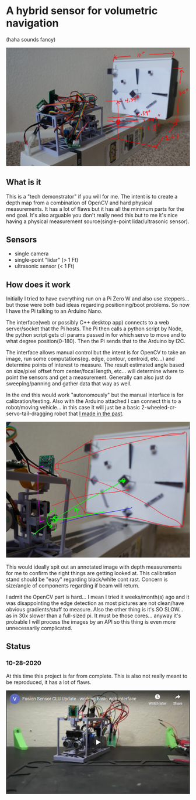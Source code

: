 # A hybrid sensor for volumetric navigation
(haha sounds fancy)

![the previous setup with steppers no Arduino yet](repo-images\old-image.PNG)

## What is it
This is a "tech demonstrator" if you will for me. The intent is to create a depth map from a combination of OpenCV and hard physical measurements. It has a lot of flaws but it has all the minimum parts for the end goal. It's also arguable you don't really need this but to me it's nice having a physical measurement source(single-point lidar/ultrasonic sensor).

## Sensors
* single camera
* single-point "lidar" (> 1 Ft)
* ultrasonic sensor (< 1 Ft)

## How does it work
Initially I tried to have everything run on a Pi Zero W and also use steppers... but those were both bad ideas regarding positioning/boot problems. So now I have the Pi talking to an Arduino Nano.

The interface(web or possibly C++ desktop app) connects to a web server/socket that the Pi hosts. The Pi then calls a python script by Node, the python script gets cli params passed in for which servo to move and to what degree position(0-180). Then the Pi sends that to the Arduino by I2C.

The interface allows manual control but the intent is for OpenCV to take an image, run some computations(eg. edge, contour, centroid, etc...) and determine points of interest to measure. The result estimated angle based on size/pixel offset from center/focal length, etc... will determine where to point the sensors and get a measurement. Generally can also just do sweeping/panning and gather data that way as well.

In the end this would work "autonomously" but the manual interface is for calibration/testing. Also with the Arduino attached I can connect this to a robot/moving vehicle... in this case it will just be a basic 2-wheeled-cr-servo-tail-dragging robot that [I made in the past](https://github.com/jdc-cunningham/noob-robotics/tree/master/taildragger-ultrasound-mapping#other-materials).

![calibration stand](repo-images\calibration-stand.PNG)

This would ideally spit out an annotated image with depth measurements for me to confirm the right things are getting looked at. This calibration stand should be "easy" regarding black/white cont rast. Concern is size/angle of components regarding if beam will return.

I admit the OpenCV part is hard... I mean I tried it weeks/month(s) ago and it was disappointing the edge detection as most pictures are not clean/have obvious gradients/stuff to measure. Also the other thing is it's SO SLOW... as in 30x slower than a full-sized pi. It must be those cores... anyway it's probable I will process the images by an API so this thing is even more unnecessarily complicated.

## Status

### 10-28-2020
At this time this project is far from complete. This is also not really meant to be reproduced, it has a lot of flaws.

[![youtube video of web interface controlling pan tilt servos](repo-images\yt-thumb.PNG)](https://www.youtube.com/watch?v=_qi6G4832OI)